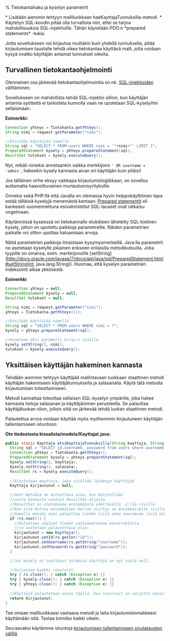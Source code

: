 % Tietokantahaku ja kyselyn parametrit
<!-- order: 6 -->

<summary>
* Lisätään aiemmin tehtyyn malliluokkaan haeKayttajaTunnuksilla-metodi.
* Käytetyn SQL-koodin pitää olla turvallista niin, ettei se tarjoa mahdollisuuksia SQL-injektioille. Tähän käytetään PDO:n *prepared statements* -tukia.
</summary>

Jotta sovellukseen voi kirjautua muillakin kuin yhdellä tunnuksella,
pitää kirjautumisen taustalle tehdä oikea tietokantaa käyttävä
malli, jolta voidaan kysyä ovatko käyttäjän antamat tunnukset oikeita.

## Turvallinen tietokantaohjelmointi

Olennainen osa järkevää tietokantaohjelmointia
on nk. [SQL-injektioiden](http://fi.wikipedia.org/wiki/SQL-injektio) välttäminen.

Sovellukseen on mahdollista tehdä SQL-injektio silloin, kun käyttäjän
antamia syötteitä ei tarkisteta kunnolla vaan ne upotetaan SQL-kyselyihin sellaisinaan.

**Esimerkki:**

~~~java
Connection yhteys = Tietokanta.getYhteys();
String nimi = request.getParameter("nimi");

//Etsitään käyttäjää nimellä
String sql = "SELECT * FROM users WHERE nimi = '"+nimi+"' LIMIT 1";
PreparedStatement kysely = yhteys.prepareStatement(sql);
ResultSet tulokset = kysely.executeQuery();
~~~

Nyt, mikäli nimeksi annetaankin vaikka merkkijono `' OR username = 'admin'`,
hakeekin kysely kannasta aivan eri käyttäjän kuin pitäisi!

Jos tälläinen virhe eksyy vaikkapa kirjautumislogiikkaan, on sovellus auttamatta haavoittuvainen murtautumisyrityksille.

Onneksi sekä PHP:llä että Javalla on olemassa hyvin helppokäyttöinen tapa
estää tälläisiä kyselyjä menemästä kantaan:
[Prepared statementit](http://en.wikipedia.org/wiki/Prepared_statement)
eli kankeasti suomennettuna esivalmistellut SQL-lauseet 
ovat ratkaisu ongelmaan.

Käytännössä kyseessä on tietokannalle etukäteen lähetetty 
SQL-kielinen kysely, johon on upotettu paikkoja parametreille.
Näiden parametrien paikalle voi sitten upottaa haluamiaan arvoja.

Näitä parametrien paikkoja ilmaistaan kysymysmerkeillä.
Java:lla parametrit ne asetetaan kyselylle jokainen erikseen erilaisilla metodikutsuilla. Joka tyypille on omansa, esim. merkkijonoille
[setString](http://docs.oracle.com/javase/7/docs/api/java/sql/PreparedStatement.html#setString(int, java.lang.String)).
Huomaa, että kyselyn parametrien indeksointi alkaa ykkösestä.

**Esimerkki** 

~~~java
Connection yhteys = null;
PreparedStatement kysely = null;
ResultSet tulokset = null;

String nimi = request.getParameter("nimi");
yhteys = Tietokanta.getYhteys()();

//Etsitään käyttäjää nimellä
String sql = "SELECT * FROM users WHERE nimi = ?";
kysely = yhteys.prepareStatement(sql);

//Annetaan yksi parametri array:n sisällä
kysely.setString(1, nimi);
tulokset = kysely.executeQuery();
~~~

## Yksittäisen käyttäjän hakeminen kannasta

Tehdään aiemmin tehtyyn käyttäjää mallintavaan luokkaan staattinen metodi
käyttäjän hakemiseen käyttäjätunnuksella ja salasanalla. Käytä tätä
metodia kirjautumisen toteuttamiseen. 

Metodi kannattaa toteuttaa sellaisen SQL-kyselyn ympärille, joka 
hakee kannasta tietoja salasanan ja käyttäjänimen perusteella.
Se palauttaa käyttäjäluokan olion,
jolloin siitä on järkevää tehdä luokan staattinen metodi.

Palautettua arvoa voidaan käyttää myös myöhemmin kirjautuneen käyttäjän tallentamiseen istuntoon.

**Ote tiedostosta kissalista/models/Kayttajat.java:**

~~~java
public static Kayttaja etsiKayttajaTunnuksilla(String kayttaja, String salasana) {
  String sql = "SELECT id,username, password from users where username = ? AND password = ?";
  Connection yhteys = Tietokanta.getYhteys();
  PreparedStatement kysely = yhteys.prepareStatement(sql);
  kysely.setString(1, kayttaja);
  kysely.setString(2, salasana);
  ResultSet rs = kysely.executeQuery();
  
  //Alustetaan muuttuja, joka sisältää löydetyn käyttäjän
  Kayttaja kirjautunut = null;

  //next-metodia on kutsuttava aina, kun käsitellään 
  //vasta kannasta saatuja ResultSet-olioita.
  //ResultSet on oletuksena ensimmäistä edeltävällä -1:llä rivillä.
  //Kun sitä kutsuu ensimmäisen kerran siirtyy se ensimmäiselle riville 0.
  //Samalla metodi myös palauttaa tiedon siitä onko seuraavaa riviä olemassa.
  if (rs.next()) { 
    //Kutsutaan sopivat tiedot vastaanottavaa konstruktoria 
    //ja asetetaan palautettava olio:
    kirjautunut = new Kayttaja();
    kirjautunut.setId(rs.getInt("id"));
    kirjautunut.setUsername(rs.getString("username"));
    kirjautunut.setPassword(rs.getString("password"));
  }

  //Jos kysely ei tuottanut tuloksia käyttäjä on nyt vielä null.

  //Suljetaan kaikki resurssit:
  try { rs.close(); } catch (Exception e) {}
  try { kysely.close(); } catch (Exception e) {}
  try { yhteys.close(); } catch (Exception e) {}
  
  //Käyttäjä palautetaan vasta täällä, kun resurssit on suljettu onnistuneesti.
  return kirjautunut;
}
~~~

Tee omaan malliluokkaasi vastaava metodi ja laita kirjautumislomakkeesi käyttämään sitä. Testaa toimiiko kaikki oikein.

<next>

Seuraavaksi käytämme istuntoja [kirjautumisen tallentamiseen sivulatausten välillä](istunnot.html).

</next>
